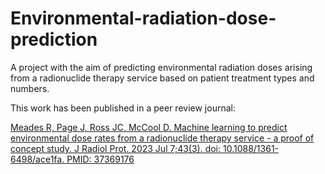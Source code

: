 # Environmental-radiation-dose-prediction
A project with the aim of predicting environmental radiation doses arising from a radionuclide therapy service based on patient treatment types and numbers.

This work has been published in a peer review journal:

[Meades R, Page J, Ross JC, McCool D. Machine learning to predict environmental dose rates from a radionuclide therapy service - a proof of concept study. J Radiol Prot. 2023 Jul 7;43(3). doi: 10.1088/1361-6498/ace1fa. PMID: 37369176](https://iopscience.iop.org/article/10.1088/1361-6498/ace1fa)
